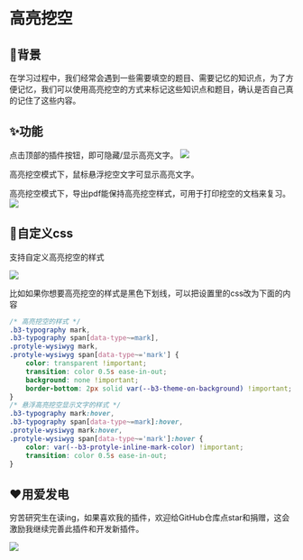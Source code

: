 # 高亮挖空


## 🤔背景

在学习过程中，我们经常会遇到一些需要填空的题目、需要记忆的知识点，为了方便记忆，我们可以使用高亮挖空的方式来标记这些知识点和题目，确认是否自己真的记住了这些内容。


## ✨功能

点击顶部的插件按钮，即可隐藏/显示高亮文字。
![](https://fastly.jsdelivr.net/gh/Achuan-2/PicBed/assets/高亮挖空-2024-11-29.gif)

高亮挖空模式下，鼠标悬浮挖空文字可显示高亮文字。

高亮挖空模式下，导出pdf能保持高亮挖空样式，可用于打印挖空的文档来复习。
   ![](https://fastly.jsdelivr.net/gh/Achuan-2/PicBed/assets/PixPin_2024-11-29_15-44-11-2024-11-29.png)


## 🎨自定义css

支持自定义高亮挖空的样式

![](https://fastly.jsdelivr.net/gh/Achuan-2/PicBed/assets/PixPin_2024-11-29_15-44-28-2024-11-29.png)

比如如果你想要高亮挖空的样式是黑色下划线，可以把设置里的css改为下面的内容

```css
/* 高亮挖空的样式 */
.b3-typography mark,
.b3-typography span[data-type~=mark],
.protyle-wysiwyg mark,
.protyle-wysiwyg span[data-type~='mark'] {
    color: transparent !important;
    transition: color 0.5s ease-in-out;
    background: none !important;
    border-bottom: 2px solid var(--b3-theme-on-background) !important;
}
/* 悬浮高亮挖空显示文字的样式 */
.b3-typography mark:hover,
.b3-typography span[data-type~=mark]:hover,
.protyle-wysiwyg mark:hover,
.protyle-wysiwyg span[data-type~='mark']:hover {
    color: var(--b3-protyle-inline-mark-color) !important;
    transition: color 0.5s ease-in-out;
}
```



## ❤️用爱发电

穷苦研究生在读ing，如果喜欢我的插件，欢迎给GitHub仓库点star和捐赠，这会激励我继续完善此插件和开发新插件。

![](https://fastly.jsdelivr.net/gh/Achuan-2/PicBed/assets/20241128221208-2024-11-28.png)